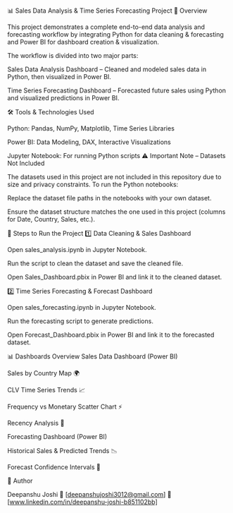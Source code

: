📊 Sales Data Analysis & Time Series Forecasting Project
📌 Overview

This project demonstrates a complete end-to-end data analysis and forecasting workflow by integrating Python for data cleaning & forecasting and Power BI for dashboard creation & visualization.

The workflow is divided into two major parts:

Sales Data Analysis Dashboard – Cleaned and modeled sales data in Python, then visualized in Power BI.

Time Series Forecasting Dashboard – Forecasted future sales using Python and visualized predictions in Power BI.

🛠 Tools & Technologies Used

Python: Pandas, NumPy, Matplotlib, Time Series Libraries

Power BI: Data Modeling, DAX, Interactive Visualizations

Jupyter Notebook: For running Python scripts
⚠ Important Note – Datasets Not Included

The datasets used in this project are not included in this repository due to size and privacy constraints.
To run the Python notebooks:

Replace the dataset file paths in the notebooks with your own dataset.

Ensure the dataset structure matches the one used in this project (columns for Date, Country, Sales, etc.).

🚀 Steps to Run the Project
1️⃣ Data Cleaning & Sales Dashboard

Open sales_analysis.ipynb in Jupyter Notebook.

Run the script to clean the dataset and save the cleaned file.

Open Sales_Dashboard.pbix in Power BI and link it to the cleaned dataset.

2️⃣ Time Series Forecasting & Forecast Dashboard

Open sales_forecasting.ipynb in Jupyter Notebook.

Run the forecasting script to generate predictions.

Open Forecast_Dashboard.pbix in Power BI and link it to the forecasted dataset.

📊 Dashboards Overview
Sales Data Dashboard (Power BI)

Sales by Country Map 🌍

CLV Time Series Trends 📈

Frequency vs Monetary Scatter Chart ⚡

Recency Analysis 📅

Forecasting Dashboard (Power BI)

Historical Sales & Predicted Trends 📉

Forecast Confidence Intervals 🔮

📢 Author

Deepanshu Joshi
📧 [deepanshujoshi3012@gmail.com]
🔗 [www.linkedin.com/in/deepanshu-joshi-b851102bb]
